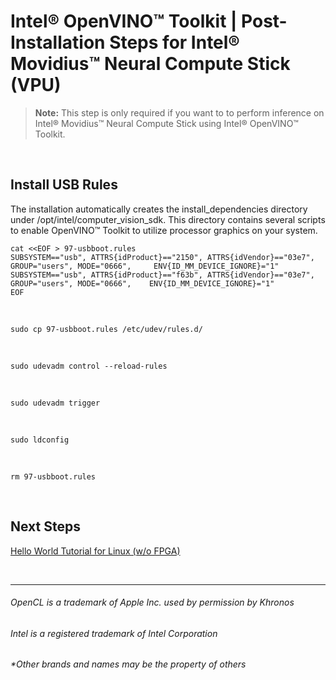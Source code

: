 

# Intel® OpenVINO™ Toolkit | Post-Installation Steps for Intel® Movidius™ Neural Compute Stick (VPU)

> **Note:**  This step is only required if you want to to perform inference on Intel® Movidius™ Neural Compute Stick using Intel® OpenVINO™ Toolkit.

<br>

## Install USB Rules

The installation automatically creates the install_dependencies directory under /opt/intel/computer_vision_sdk. This directory contains several scripts to enable OpenVINO™ Toolkit to utilize processor graphics on your system.

    cat <<EOF > 97-usbboot.rules
    SUBSYSTEM=="usb", ATTRS{idProduct}=="2150", ATTRS{idVendor}=="03e7", GROUP="users", MODE="0666",     ENV{ID_MM_DEVICE_IGNORE}="1"
    SUBSYSTEM=="usb", ATTRS{idProduct}=="f63b", ATTRS{idVendor}=="03e7", GROUP="users", MODE="0666",    ENV{ID_MM_DEVICE_IGNORE}="1"
    EOF

<br>

    sudo cp 97-usbboot.rules /etc/udev/rules.d/
 
<br>
 
    sudo udevadm control --reload-rules
  
<br>
 
    sudo udevadm trigger
  
<br>
  
    sudo ldconfig
   
<br>
   
    rm 97-usbboot.rules

<br>

## Next Steps

[Hello World Tutorial for Linux (w/o FPGA)](https://github.com/hunnel/openVINO_install_guide_linux_without_FPGA/blob/master/hello_world_tutorial_linux.md)

<br>


***

###### OpenCL is a trademark of Apple Inc. used by permission by Khronos   
###### Intel is a registered trademark of Intel Corporation
###### &ast;Other brands and names may be the property of others
